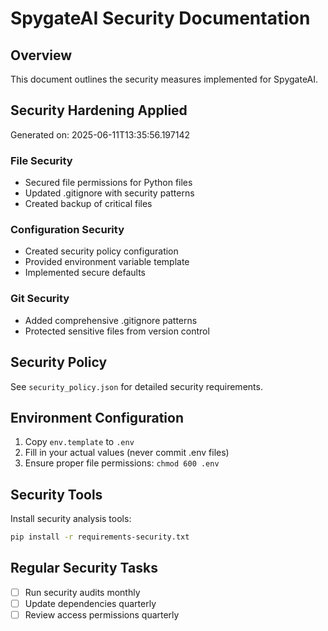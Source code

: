 # SpygateAI Security Documentation

## Overview
This document outlines the security measures implemented for SpygateAI.

## Security Hardening Applied
Generated on: 2025-06-11T13:35:56.197142

### File Security
- Secured file permissions for Python files
- Updated .gitignore with security patterns
- Created backup of critical files

### Configuration Security
- Created security policy configuration
- Provided environment variable template
- Implemented secure defaults

### Git Security
- Added comprehensive .gitignore patterns
- Protected sensitive files from version control

## Security Policy
See `security_policy.json` for detailed security requirements.

## Environment Configuration
1. Copy `env.template` to `.env`
2. Fill in your actual values (never commit .env files)
3. Ensure proper file permissions: `chmod 600 .env`

## Security Tools
Install security analysis tools:
```bash
pip install -r requirements-security.txt
```

## Regular Security Tasks
- [ ] Run security audits monthly
- [ ] Update dependencies quarterly
- [ ] Review access permissions quarterly
